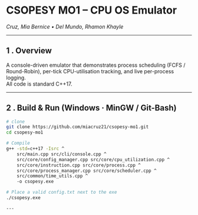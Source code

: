 # CSOPESY MO1 – CPU OS Emulator  
*Cruz, Mia Bernice  •  Del Mundo, Rhamon Khayle*  

---

## 1 . Overview
A console-driven emulator that demonstrates process scheduling (FCFS / Round-Robin), per-tick CPU-utilisation tracking, and live per-process logging.  
All code is standard C++17.

---

## 2 . Build & Run (Windows · MinGW / Git-Bash)

```bash
# clone
git clone https://github.com/miacruz21/csopesy-mo1.git
cd csopesy-mo1

# Compile
g++ -std=c++17 -Isrc ^
    src/main.cpp src/cli/console.cpp ^
    src/core/config_manager.cpp src/core/cpu_utilization.cpp ^
    src/core/instruction.cpp src/core/process.cpp ^
    src/core/process_manager.cpp src/core/scheduler.cpp ^
    src/common/time_utils.cpp ^
    -o csopesy.exe

# Place a valid config.txt next to the exe
./csopesy.exe

---



